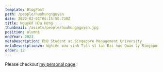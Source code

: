 ```yaml
---
template: BlogPost
path: /people/huuhungnguyen
date: 2022-02-01T06:15:50.738Z
title: Nguyễn Hữu Hưng
thumbnail: /assets/people/huuhungnguyen.jpg
position: alumni
endYear: 2023
metaDescription: PhD Student at Singapore Management University
metaDescriptionvn: Nghiên cứu sinh Tiến sĩ tại Đại học Quản lý Singapore 
order: 12
---
```


Please checkout [my personal page]().
